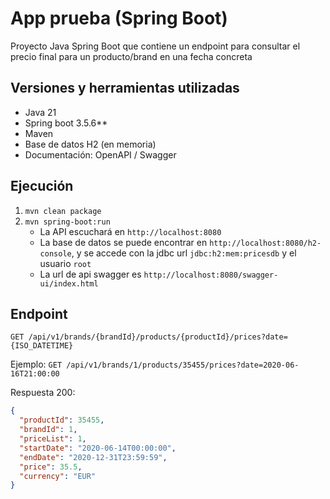 # App prueba (Spring Boot)

Proyecto Java Spring Boot que contiene un endpoint para consultar el precio final para un producto/brand en una fecha concreta

## Versiones y herramientas utilizadas
- Java 21
- Spring boot 3.5.6**
- Maven
- Base de datos H2 (en memoria)
- Documentación: OpenAPI / Swagger

## Ejecución
1. `mvn clean package`
2. `mvn spring-boot:run`
    - La API escuchará en `http://localhost:8080`
    - La base de datos se puede encontrar en `http://localhost:8080/h2-console`, y se accede con la jdbc url `jdbc:h2:mem:pricesdb` y el usuario `root`
    - La url de api swagger es `http://localhost:8080/swagger-ui/index.html`

## Endpoint
`GET /api/v1/brands/{brandId}/products/{productId}/prices?date={ISO_DATETIME}`

Ejemplo:
`GET /api/v1/brands/1/products/35455/prices?date=2020-06-16T21:00:00`

Respuesta 200:
```json
{
  "productId": 35455,
  "brandId": 1,
  "priceList": 1,
  "startDate": "2020-06-14T00:00:00",
  "endDate": "2020-12-31T23:59:59",
  "price": 35.5,
  "currency": "EUR"
}